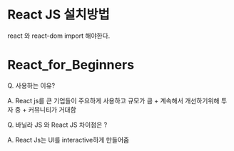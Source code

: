 # React JS 설치방법

react 와 react-dom import 해야한다.

# React_for_Beginners

Q. 사용하는 이유?

A. React js를 큰 기업들이 주요하게 사용하고 규모가 큼 + 계속해서 개선하기위해 투자 중 + 커뮤니티가 거대함

Q. 바닐라 JS 와 React JS 차이점은 ?

A. React Js는 UI를 interactive하게 만들어줌
